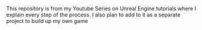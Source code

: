 This repository is from my Youtube Series on Unreal Engine tutorials where I explain every step of the process. I also plan to add to it as a separate project to build up my own game
